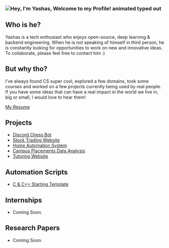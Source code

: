 ### <img src="https://readme-typing-svg.demolab.com?font=Operator+Mono&size=37&duration=2800&pause=2000&color=FAFAFA&center=true&vCenter=true&width=940&height=50&lines=Hey%2C+I'm+Yashas%2C+Welcome+to+my+Github+Profile!" align="middle" alt="Hey, I'm Yashas, Welcome to my Profile! animated typed out">

## Who is he?

Yashas is a tech enthusiast who enjoys open-source, deep learning & backend engineering. When he is not speaking of himself in third person, he is constantly looking for opportunities to work on new and innovative ideas. To collaborate, please feel free to contact him :)

## But why tho?

I've always found CS super cool, explored a few domains, took some courses and worked on a few projects currently being used by real people. If you have some ideas that can have a real impact in the world we live in, big or small, I would love to hear them!

[My Resume](https://drive.google.com/file/d/1Ea4FqzPMfEMz6ufrNitUDaxAdCX3uugD/view?usp=drive_link)

## Projects
- [Discord Chess Bot](https://github.com/coolyashas/Discord-Chess-Bot)
- [Stock Trading Website](https://github.com/coolyashas/Finance-Website)
- [Home Automation System](https://github.com/coolyashas/Home-Automation-System)
- [Campus Placements Data Analysis](https://github.com/coolyashas/Campus-Placements-Data-Analysis/blob/main/analysis.ipynb)
- [Tutoring Website](https://github.com/coolyashas/Tutoring-Website-Hackathon)

## Automation Scripts
- [C & C++ Starting Template](https://github.com/coolyashas/VSCode-Template-Automation)

## Internships
- Coming Soon.

## Research Papers
- Coming Soon.
